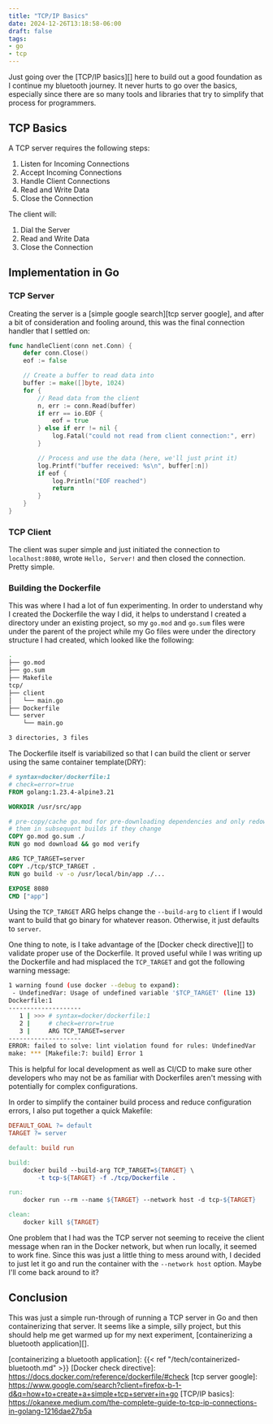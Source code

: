 ```yaml
---
title: "TCP/IP Basics"
date: 2024-12-26T13:18:58-06:00
draft: false
tags:
- go
- tcp
---
```


Just going over the [TCP/IP basics][] here to build out a good foundation as I
continue my bluetooth journey. It never hurts to go over the basics, especially
since there are so many tools and libraries that try to simplify that process
for programmers.

## TCP Basics

A TCP server requires the following steps:

1. Listen for Incoming Connections
2. Accept Incoming Connections
3. Handle Client Connections
4. Read and Write Data
5. Close the Connection

The client will:

1. Dial the Server
2. Read and Write Data
3. Close the Connection

## Implementation in Go

### TCP Server

Creating the server is a [simple google search][tcp server google], and after a
bit of consideration and fooling around, this was the final connection handler
that I settled on:

```go
func handleClient(conn net.Conn) {
    defer conn.Close()
    eof := false

    // Create a buffer to read data into
    buffer := make([]byte, 1024)
    for {
        // Read data from the client
        n, err := conn.Read(buffer)
        if err == io.EOF {
            eof = true
        } else if err != nil {
            log.Fatal("could not read from client connection:", err)
        }

        // Process and use the data (here, we'll just print it)
        log.Printf("buffer received: %s\n", buffer[:n])
        if eof {
            log.Println("EOF reached")
            return
        }
    }
}
```

### TCP Client

The client was super simple and just initiated the connection to
`localhost:8080`, wrote `Hello, Server!` and then closed the connection. Pretty
simple.

### Building the Dockerfile

This was where I had a lot of fun experimenting. In order to understand why I
created the Dockerfile the way I did, it helps to understand I created a
directory under an existing project, so my `go.mod` and `go.sum` files were
under the parent of the project while my Go files were under the directory
structure I had created, which looked like the following:

```bash
.
├── go.mod
├── go.sum
├── Makefile
tcp/
├── client
│   └── main.go
├── Dockerfile
└── server
    └── main.go

3 directories, 3 files
```

The Dockerfile itself is variabilized so that I can build the client or server
using the same container template(DRY):

```dockerfile
# syntax=docker/dockerfile:1
# check=error=true
FROM golang:1.23.4-alpine3.21

WORKDIR /usr/src/app

# pre-copy/cache go.mod for pre-downloading dependencies and only redownloading
# them in subsequent builds if they change
COPY go.mod go.sum ./
RUN go mod download && go mod verify

ARG TCP_TARGET=server
COPY ./tcp/$TCP_TARGET .
RUN go build -v -o /usr/local/bin/app ./...

EXPOSE 8080
CMD ["app"]
```

Using the `TCP_TARGET` ARG helps change the `--build-arg` to `client` if I would
want to build that go binary for whatever reason. Otherwise, it just defaults to
`server`.

One thing to note, is I take advantage of the [Docker check directive][] to
validate proper use of the Dockerfile. It proved useful while I was writing up
the Dockerfile and had misplaced the `TCP_TARGET` and got the following warning
message:

```bash
1 warning found (use docker --debug to expand):
 - UndefinedVar: Usage of undefined variable '$TCP_TARGET' (line 13)
Dockerfile:1
--------------------
   1 | >>> # syntax=docker/dockerfile:1
   2 |     # check=error=true
   3 |     ARG TCP_TARGET=server
--------------------
ERROR: failed to solve: lint violation found for rules: UndefinedVar
make: *** [Makefile:7: build] Error 1
```

This is helpful for local development as well as CI/CD to make sure other
developers who may not be as familiar with Dockerfiles aren't messing with
potentially for complex configurations.

In order to simplify the container build process and reduce configuration
errors, I also put together a quick Makefile:

```makefile
DEFAULT_GOAL ?= default
TARGET ?= server

default: build run

build:
    docker build --build-arg TCP_TARGET=${TARGET} \
        -t tcp-${TARGET} -f ./tcp/Dockerfile .

run:
    docker run --rm --name ${TARGET} --network host -d tcp-${TARGET}

clean:
    docker kill ${TARGET}
```

One problem that I had was the TCP server not seeming to receive the client
message when ran in the Docker network, but when run locally, it seemed to work
fine. Since this was just a little thing to mess around with, I decided to just
let it go and run the container with the `--network host` option. Maybe I'll
come back around to it?

## Conclusion

This was just a simple run-through of running a TCP server in Go and then
containerizing that server. It seems like a simple, silly project, but this
should help me get warmed up for my next experiment, [containerizing a bluetooth
application][].

[containerizing a bluetooth application]: {{< ref "/tech/containerized-bluetooth.md" >}}
[Docker check directive]: https://docs.docker.com/reference/dockerfile/#check
[tcp server google]: https://www.google.com/search?client=firefox-b-1-d&q=how+to+create+a+simple+tcp+server+in+go
[TCP/IP basics]: https://okanexe.medium.com/the-complete-guide-to-tcp-ip-connections-in-golang-1216dae27b5a
